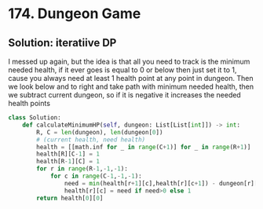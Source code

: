 # 174. Dungeon Game

## Solution: iteratiive DP

I messed up again, but the idea is that all you need to track is 
the minimum needed health, if it ever goes is equal to 0 or below
then just set it to 1, cause you always need at least 1 health
point at any point in dungeon.  Then we look below and to right 
and take path with minimum needed health, then we subtract current
dungeon, so if it is negative it increases the needed health points


```py
class Solution:
    def calculateMinimumHP(self, dungeon: List[List[int]]) -> int:
        R, C = len(dungeon), len(dungeon[0])
        # (current health, need health)
        health = [[math.inf for _ in range(C+1)] for _ in range(R+1)]
        health[R][C-1] = 1
        health[R-1][C] = 1
        for r in range(R-1,-1,-1):
            for c in range(C-1,-1,-1):
                need = min(health[r+1][c],health[r][c+1]) - dungeon[r][c]
                health[r][c] = need if need>0 else 1
        return health[0][0]
```